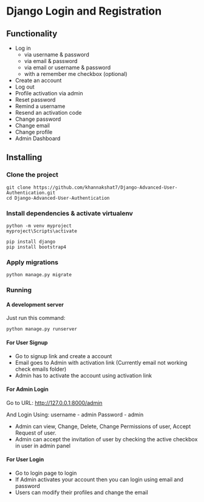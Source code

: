 # Django Login and Registration


## Functionality

- Log in
    - via username & password
    - via email & password
    - via email or username & password
    - with a remember me checkbox (optional)
- Create an account
- Log out
- Profile activation via admin
- Reset password
- Remind a username
- Resend an activation code
- Change password
- Change email
- Change profile
- Admin Dashboard


## Installing

### Clone the project

```
git clone https://github.com/khannakshat7/Django-Advanced-User-Authentication.git
cd Django-Advanced-User-Authentication
```

### Install dependencies & activate virtualenv

```
python -m venv myproject
myproject\Scripts\activate

pip install django
pip install bootstrap4

```

### Apply migrations

```
python manage.py migrate
```

### Running

#### A development server

Just run this command:

```
python manage.py runserver
```
#### For User Signup
- Go to signup link and create a account
- Email goes to Admin with activation link (Currently email not working check emails folder)
- Admin has to activate the account using activation link



#### For Admin Login

Go to URL:
http://127.0.0.1:8000/admin

And Login Using:
username - admin
Password - admin

- Admin can view, Change, Delete, Change Permissions of user, Accept Request of user.
- Admin can accept the invitation of user by checking the active checkbox in user in admin panel


#### For User Login

- Go to login page to login
- If Admin activates your account then you can login using email and password
- Users can modify their profiles and change the email
